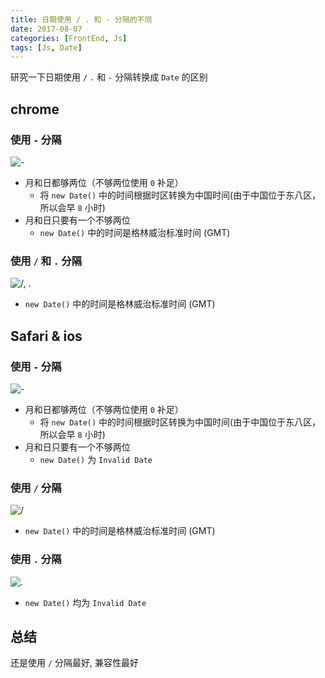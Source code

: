 ```yaml
---
title: 日期使用 / . 和 - 分隔的不同
date: 2017-08-07
categories: [FrontEnd, Js]
tags: [Js, Date]
---
```


研究一下日期使用 `/` `.` 和 `-` 分隔转换成 `Date` 的区别

<!-- more -->

## chrome

### 使用 `-` 分隔

![-](/img/date/001.png)

- 月和日都够两位（不够两位使用 `0` 补足）
  - 将 `new Date()` 中的时间根据时区转换为中国时间(由于中国位于东八区，所以会早 `8` 小时)
- 月和日只要有一个不够两位
  - `new Date()` 中的时间是格林威治标准时间 (GMT)

### 使用 `/` 和 `.` 分隔

![/, .](/img/date/002.png)

- `new Date()` 中的时间是格林威治标准时间 (GMT)

## Safari & ios

### 使用 `-` 分隔

![-](/img/date/003.png)

- 月和日都够两位（不够两位使用 `0` 补足）
  - 将 `new Date()` 中的时间根据时区转换为中国时间(由于中国位于东八区，所以会早 `8` 小时)
- 月和日只要有一个不够两位
  - `new Date()` 为 `Invalid Date`

### 使用 `/` 分隔

![/](/img/date/004.png)

- `new Date()` 中的时间是格林威治标准时间 (GMT)

### 使用 `.` 分隔

![.](/img/date/005.png)

- `new Date()` 均为 `Invalid Date`

## 总结

还是使用 `/` 分隔最好, 兼容性最好
